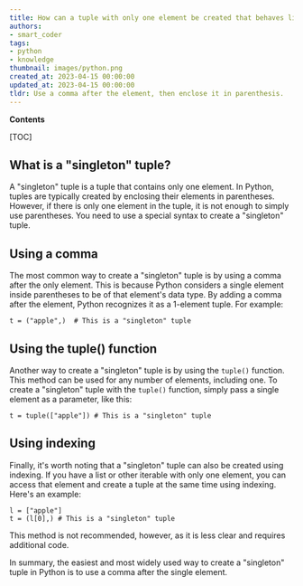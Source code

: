 ```yaml
---
title: How can a tuple with only one element be created that behaves like a 'singleton'?
authors:
- smart_coder
tags:
- python
- knowledge
thumbnail: images/python.png
created_at: 2023-04-15 00:00:00
updated_at: 2023-04-15 00:00:00
tldr: Use a comma after the element, then enclose it in parenthesis.
---
```


**Contents**

[TOC]

## What is a "singleton" tuple?

A "singleton" tuple is a tuple that contains only one element. In Python, tuples are typically created by enclosing their elements in parentheses. However, if there is only one element in the tuple, it is not enough to simply use parentheses. You need to use a special syntax to create a "singleton" tuple.

## Using a comma

The most common way to create a "singleton" tuple is by using a comma after the only element. This is because Python considers a single element inside parentheses to be of that element's data type. By adding a comma after the element, Python recognizes it as a 1-element tuple. For example: 

```
t = ("apple",)  # This is a "singleton" tuple
```

## Using the tuple() function

Another way to create a "singleton" tuple is by using the `tuple()` function. This method can be used for any number of elements, including one. To create a "singleton" tuple with the `tuple()` function, simply pass a single element as a parameter, like this:

```
t = tuple(["apple"]) # This is a "singleton" tuple
```

## Using indexing

Finally, it's worth noting that a "singleton" tuple can also be created using indexing. If you have a list or other iterable with only one element, you can access that element and create a tuple at the same time using indexing. Here's an example:

```
l = ["apple"]
t = (l[0],) # This is a "singleton" tuple
``` 

This method is not recommended, however, as it is less clear and requires additional code. 

In summary, the easiest and most widely used way to create a "singleton" tuple in Python is to use a comma after the single element.
